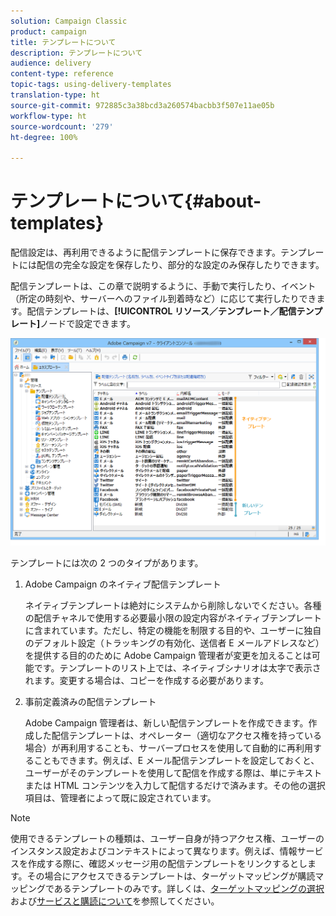 ```yaml
---
solution: Campaign Classic
product: campaign
title: テンプレートについて
description: テンプレートについて
audience: delivery
content-type: reference
topic-tags: using-delivery-templates
translation-type: ht
source-git-commit: 972885c3a38bcd3a260574bacbb3f507e11ae05b
workflow-type: ht
source-wordcount: '279'
ht-degree: 100%

---
```



# テンプレートについて{#about-templates}

配信設定は、再利用できるように配信テンプレートに保存できます。テンプレートには配信の完全な設定を保存したり、部分的な設定のみ保存したりできます。

配信テンプレートは、この章で説明するように、手動で実行したり、イベント（所定の時刻や、サーバーへのファイル到着時など）に応じて実行したりできます。配信テンプレートは、**[!UICONTROL リソース／テンプレート／配信テンプレート]**&#x200B;ノードで設定できます。

![](assets/s_user_template_list.png)

テンプレートには次の 2 つのタイプがあります。

1. Adobe Campaign のネイティブ配信テンプレート

   ネイティブテンプレートは絶対にシステムから削除しないでください。各種の配信チャネルで使用する必要最小限の設定内容がネイティブテンプレートに含まれています。ただし、特定の機能を制限する目的や、ユーザーに独自のデフォルト設定（トラッキングの有効化、送信者 E メールアドレスなど）を提供する目的のために Adobe Campaign 管理者が変更を加えることは可能です。テンプレートのリスト上では、ネイティブシナリオは太字で表示されます。変更する場合は、コピーを作成する必要があります。

1. 事前定義済みの配信テンプレート

   Adobe Campaign 管理者は、新しい配信テンプレートを作成できます。作成した配信テンプレートは、オペレーター（適切なアクセス権を持っている場合）が再利用することも、サーバープロセスを使用して自動的に再利用することもできます。例えば、E メール配信テンプレートを設定しておくと、ユーザーがそのテンプレートを使用して配信を作成する際は、単にテキストまたは HTML コンテンツを入力して配信するだけで済みます。その他の選択項目は、管理者によって既に設定されています。

>[!NOTE]
>
>使用できるテンプレートの種類は、ユーザー自身が持つアクセス権、ユーザーのインスタンス設定およびコンテキストによって異なります。例えば、情報サービスを作成する際に、確認メッセージ用の配信テンプレートをリンクするとします。その場合にアクセスできるテンプレートは、ターゲットマッピングが購読マッピングであるテンプレートのみです。詳しくは、[ターゲットマッピングの選択](../../delivery/using/selecting-a-target-mapping.md)および[サービスと購読について](../../delivery/using/about-services-and-subscriptions.md)を参照してください。
